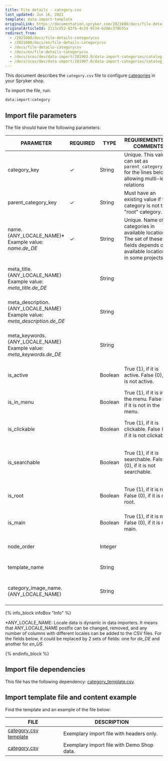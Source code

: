 ```yaml
---
title: File details - category.csv
last_updated: Jun 16, 2021
template: data-import-template
originalLink: https://documentation.spryker.com/2021080/docs/file-details-categorycsv
originalArticleId: 2113cd52-83fb-4c24-9534-6208c370b55a
redirect_from:
  - /2021080/docs/file-details-categorycsv
  - /2021080/docs/en/file-details-categorycsv
  - /docs/file-details-categorycsv
  - /docs/en/file-details-categorycsv
  - /docs/scos/dev/data-import/201903.0/data-import-categories/catalog-setup/categories/file-details-category.csv.html
  - /docs/scos/dev/data-import/201907.0/data-import-categories/catalog-setup/categories/file-details-category.csv.html
---
```


This document describes the `category.csv` file to configure [categories](/docs/scos/user/features/{{page.version}}/category-management-feature-overview.html) in your Spryker shop.

To import the file, run:

```bash
data:import:category
```

## Import file parameters

The file should have the following parameters:

| PARAMETER | REQUIRED | TYPE | REQUIREMENTS OR COMMENTS | DESCRIPTION |
| --- | --- | --- | --- | --- |
| category_key | &check; | String | Unique. This value can set as `parent_category_key` for the lines below, allowing multi-level relations | Category key identifier. |
| parent_category_key | &check; | String | Must have an existing value if the category is not the "root" category.| Parent category key identifier. |
| name.{ANY_LOCALE_NAME}*<br>Example value: *name.de_DE* | &check; | String | Unique. Name of categories in available locations. The set of these fields depends on available locations in some projects. | Category name in the specified location (DE for our example). |
| meta_title.{ANY_LOCALE_NAME}<br>Example value: *meta_title.de_DE*  |  | String |  | Title in the specified location (DE for our example). |
| meta_description.{ANY_LOCALE_NAME}<br>Example value: *meta_description.de_DE* |  | String |  | Description in the specified location (DE for our example). |
| meta_keywords.{ANY_LOCALE_NAME}<br>Example value: *meta_keywords.de_DE* |  | String |  | Keywords in the specified location (DE for our example). |
| is_active |  | Boolean | True (1), if it is active. False (0), if it is not active.| Indicates if the category is active or not. |
| is_in_menu |  | Boolean |True (1), if it is in the menu. False (0), if it is not in the menu. | Indicates if the category is in the menu or not. |
| is_clickable |  | Boolean |True (1), if it is clickable. False (0), if it is not clickable. | Indicates if the category is clickable or not. |
| is_searchable |  | Boolean | True (1), if it is searchable. False (0), if it is not searchable.| Indicates if it is a searchable category in the menu or not. |
| is_root |  | Boolean |True (1), if it is root. False (0), if it is not root. | Indicates if it is a root category or not. |
| is_main |  | Boolean | True (1), if it is main. False (0), if it is not main.|Indicates if it is a main category or not.  |
| node_order |  | Integer |  | Order of the category node. |
| template_name |  | String |  | Template name of the category. |
| category_image_name.{ANY_LOCALE_NAME} |  | String |  | Name of the image for the category in the locale. |

{% info_block infoBox "Info" %}

*ANY_LOCALE_NAME: Locale data is dynamic in data importers. It means that ANY_LOCALE_NAME postfix can be changed, removed, and any number of columns with different locales can be added to the CSV files. For the fields below, it could be replaced by 2 sets of fields: one for *de_DE* and another for *en_US*

{% endinfo_block %}

## Import file dependencies

This file has the following dependency: [category_template.csv](/docs/scos/dev/data-import/{{page.version}}/data-import-categories/catalog-setup/categories/file-details-category-template.csv.html).

## Import template file and content example

Find the template and an example of the file below:

| FILE | DESCRIPTION |
| --- | --- |
| [category.csv template](https://spryker.s3.eu-central-1.amazonaws.com/docs/Developer+Guide/Back-End/Data+Manipulation/Data+Ingestion/Data+Import/Data+Import+Categories/Catalog+Setup/Categories/category_template.csv) | Exemplary import file with headers only. |
| [category.csv](https://spryker.s3.eu-central-1.amazonaws.com/docs/Developer+Guide/Back-End/Data+Manipulation/Data+Ingestion/Data+Import/Data+Import+Categories/Catalog+Setup/Categories/category.csv) | Exemplary import file with Demo Shop data. |
